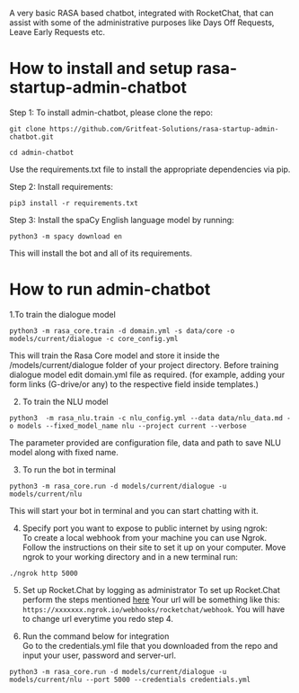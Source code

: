 A very basic RASA based chatbot, integrated with RocketChat, that can assist with some of the administrative purposes like Days Off Requests, Leave Early Requests etc.

# How to install and setup rasa-startup-admin-chatbot

Step 1: To install admin-chatbot, please clone the repo:

`git clone https://github.com/Gritfeat-Solutions/rasa-startup-admin-chatbot.git`

`cd admin-chatbot`

Use the requirements.txt file to install the appropriate dependencies via pip. 

Step 2: Install requirements:

`pip3 install -r requirements.txt`

Step 3: Install the spaCy English language model by running:

`python3 -m spacy download en`

This will install the bot and all of its requirements.

# How to run admin-chatbot  

1.To train the dialogue model  

`python3 -m rasa_core.train -d domain.yml -s data/core -o models/current/dialogue -c core_config.yml`

This will train the Rasa Core model and store it inside the /models/current/dialogue folder of your project directory.
Before training dialogue model edit domain.yml file as required. (for example, adding your form links (G-drive/or any) to the respective field inside templates.)

2. To train the NLU model  

`python3  -m rasa_nlu.train -c nlu_config.yml --data data/nlu_data.md -o models --fixed_model_name nlu --project current --verbose`

The parameter provided are configuration file, data and path to save NLU model along with fixed name.

3. To run the bot in terminal  

`python3 -m rasa_core.run -d models/current/dialogue -u models/current/nlu`

This will start your bot in terminal and you can start chatting with it.

4. Specify port you want to expose to public internet by using ngrok:  
To create a local webhook from your machine you can use Ngrok. Follow the instructions on their site to set it up on your computer. Move ngrok to your working directory and in a new terminal run:

`./ngrok http 5000`

5. Set up Rocket.Chat by logging as administrator 
To set up Rocket.Chat perform the steps mentioned [here](https://rasa.com/docs/core/connectors/#rocketchat-setup)
Your url will be something like this: `https://xxxxxxx.ngrok.io/webhooks/rocketchat/webhook`. You will have to change url everytime you redo step 4.

6. Run the command below for integration  
Go to the credentials.yml file that you downloaded from the repo and input your user, password and server-url.

`python3 -m rasa_core.run -d models/current/dialogue -u models/current/nlu --port 5000 --credentials credentials.yml`
